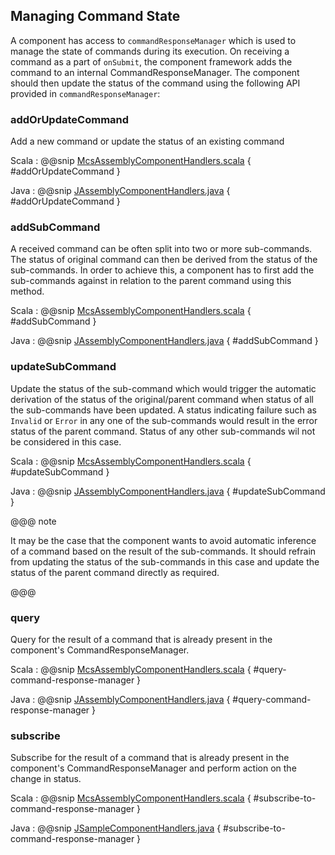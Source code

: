 ## Managing Command State

A component has access to `commandResponseManager` which is used to manage the state of commands during its execution.
On receiving a command as a part of `onSubmit`, the component framework adds the command to an internal CommandResponseManager.
The component should then update the status of the command using the following API provided in `commandResponseManager`:

### addOrUpdateCommand
Add a new command or update the status of an existing command

Scala
:   @@snip [McsAssemblyComponentHandlers.scala](../../../../csw-framework/src/test/scala/csw/common/components/command/McsAssemblyComponentHandlers.scala) { #addOrUpdateCommand }

Java
:   @@snip [JAssemblyComponentHandlers.java](../../../../examples/src/main/java/csw/framework/components/assembly/JAssemblyComponentHandlers.java) { #addOrUpdateCommand }

### addSubCommand
A received command can be often split into two or more sub-commands. The status of original command can then be derived
from the status of the sub-commands. In order to achieve this, a component has to first add the sub-commands against 
in relation to the parent command using this method.

Scala
:   @@snip [McsAssemblyComponentHandlers.scala](../../../../csw-framework/src/test/scala/csw/common/components/command/McsAssemblyComponentHandlers.scala) { #addSubCommand }

Java
:   @@snip [JAssemblyComponentHandlers.java](../../../../examples/src/main/java/csw/framework/components/assembly/JAssemblyComponentHandlers.java) { #addSubCommand }

### updateSubCommand
Update the status of the sub-command which would trigger the automatic derivation of the status of the original/parent command when
status of all the sub-commands have been updated. A status indicating failure such as `Invalid` or `Error` in any one 
of the sub-commands would result in the error status of the parent command. Status of any other sub-commands wil not be 
considered in this case.

Scala
:   @@snip [McsAssemblyComponentHandlers.scala](../../../../csw-framework/src/test/scala/csw/common/components/command/McsAssemblyComponentHandlers.scala) { #updateSubCommand }

Java
:   @@snip [JAssemblyComponentHandlers.java](../../../../examples/src/main/java/csw/framework/components/assembly/JAssemblyComponentHandlers.java) { #updateSubCommand }

@@@ note

It may be the case that the component wants to avoid automatic inference of a command based on the result of the
sub-commands. It should refrain from updating the status of the sub-commands in this case and update the status
of the parent command directly as required.

@@@

### query
Query for the result of a command that is already present in the component's CommandResponseManager.

Scala
:   @@snip [McsAssemblyComponentHandlers.scala](../../../../csw-framework/src/test/scala/csw/common/components/command/McsAssemblyComponentHandlers.scala) { #query-command-response-manager }

Java
:   @@snip [JAssemblyComponentHandlers.java](../../../../examples/src/main/java/csw/framework/components/assembly/JAssemblyComponentHandlers.java) { #query-command-response-manager }

### subscribe
Subscribe for the result of a command that is already present in the component's CommandResponseManager and perform action
on the change in status.

Scala
:   @@snip [McsAssemblyComponentHandlers.scala](../../../../csw-framework/src/test/scala/csw/common/components/command/McsAssemblyComponentHandlers.scala) { #subscribe-to-command-response-manager }

Java
:   @@snip [JSampleComponentHandlers.java](../../../../examples/src/main/java/csw/framework/components/assembly/JAssemblyComponentHandlers.java) { #subscribe-to-command-response-manager }

